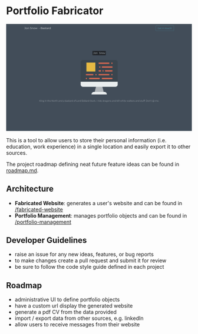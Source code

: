 # Portfolio Fabricator

![preview](/meta/assets/homepage_19-05-19.png)

This is a tool to allow users to store their personal information (i.e. education, work experience) in a single location and easily export it to other sources.

The project roadmap defining neat future feature ideas can be found in [roadmap.md](/meta/roadmap.md).

## Architecture
- **Fabricated Website**: generates a user's website and can be found in [/fabricated-website](/fabricated-website)
- **Portfolio Management**: manages portfolio objects and can be found in [/portfolio-management](/portfolio-management)

## Developer Guidelines
- raise an issue for any new ideas, features, or bug reports
- to make changes create a pull request and submit it for review
- be sure to follow the code style guide defined in each project

## Roadmap
- administrative UI to define portfolio objects
- have a custom url display the generated website
- generate a pdf CV from the data provided
- import / export data from other sources, e.g. linkedIn
- allow users to receive messages from their website
